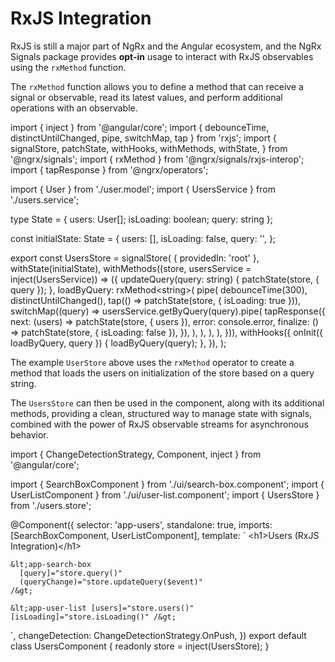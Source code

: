 # RxJS Integration

RxJS is still a major part of NgRx and the Angular ecosystem, and the NgRx Signals package provides **opt-in** usage to interact with RxJS observables using the `rxMethod` function.

The `rxMethod` function allows you to define a method that can receive a signal or observable, read its latest values, and perform additional operations with an observable.

<code-example header="users.store.ts">
import { inject } from '@angular/core';
import { debounceTime, distinctUntilChanged, pipe, switchMap, tap } from 'rxjs';
import {
  signalStore,
  patchState,
  withHooks,
  withMethods,
  withState,
} from '@ngrx/signals';
import { rxMethod } from '@ngrx/signals/rxjs-interop';
import { tapResponse } from '@ngrx/operators';

import { User } from './user.model';
import { UsersService } from './users.service';

type State = { users: User[]; isLoading: boolean; query: string };

const initialState: State = {
  users: [],
  isLoading: false,
  query: '',
};

export const UsersStore = signalStore(
  { providedIn: 'root' },
  withState(initialState),
  withMethods((store, usersService = inject(UsersService)) =&gt; ({
    updateQuery(query: string) {
      patchState(store, { query });
    },
    loadByQuery: rxMethod&lt;string&gt;(
      pipe(
        debounceTime(300),
        distinctUntilChanged(),
        tap(() =&gt; patchState(store, { isLoading: true })),
        switchMap((query) =&gt;
          usersService.getByQuery(query).pipe(
            tapResponse({
              next: (users) =&gt; patchState(store, { users }),
              error: console.error,
              finalize: () =&gt; patchState(store, { isLoading: false }),
            }),
          ),
        ),
      ),
    ),
  })),
  withHooks({
    onInit({ loadByQuery, query }) {
      loadByQuery(query);
    },
  }),
);
</code-example>

The example `UserStore` above uses the `rxMethod` operator to create a method that loads the users on initialization of the store based on a query string.

The `UsersStore` can then be used in the component, along with its additional methods, providing a clean, structured way to manage state with signals, combined with the power of RxJS observable streams for asynchronous behavior.

<code-example header="users.component.ts">
import { ChangeDetectionStrategy, Component, inject } from '@angular/core';

import { SearchBoxComponent } from './ui/search-box.component';
import { UserListComponent } from './ui/user-list.component';
import { UsersStore } from './users.store';

@Component({
  selector: 'app-users',
  standalone: true,
  imports: [SearchBoxComponent, UserListComponent],
  template: `
    &lt;h1&gt;Users (RxJS Integration)&lt;/h1&gt;

    &lt;app-search-box
      [query]="store.query()"
      (queryChange)="store.updateQuery($event)"
    /&gt;

    &lt;app-user-list [users]="store.users()" [isLoading]="store.isLoading()" /&gt;
  `,
  changeDetection: ChangeDetectionStrategy.OnPush,
})
export default class UsersComponent {
  readonly store = inject(UsersStore);
}
</code-example>